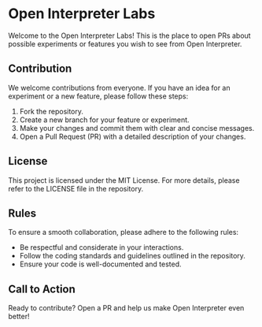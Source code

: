 # Open Interpreter Labs

Welcome to the Open Interpreter Labs! This is the place to open PRs about possible experiments or features you wish to see from Open Interpreter.

## Contribution
We welcome contributions from everyone. If you have an idea for an experiment or a new feature, please follow these steps:
1. Fork the repository.
2. Create a new branch for your feature or experiment.
3. Make your changes and commit them with clear and concise messages.
4. Open a Pull Request (PR) with a detailed description of your changes.

## License
This project is licensed under the MIT License. For more details, please refer to the LICENSE file in the repository.

## Rules
To ensure a smooth collaboration, please adhere to the following rules:
- Be respectful and considerate in your interactions.
- Follow the coding standards and guidelines outlined in the repository.
- Ensure your code is well-documented and tested.

## Call to Action
Ready to contribute? Open a PR and help us make Open Interpreter even better!